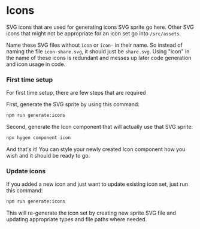 # Icons

SVG icons that are used for generating icons SVG sprite go here. Other SVG icons that might not be appropriate for an icon set go into `/src/assets`.

Name these SVG files without `icon` or `icon-` in their name. So instead of naming the file `icon-share.svg`, it should just be `share.svg`. Using "icon" in the name of these icons is redundant and messes up later code generation and icon usage in code.

### First time setup

For first time setup, there are few steps that are required

First, generate the SVG sprite by using this command:

```bash
npm run generate:icons
```

Second, generate the Icon component that will actually use that SVG sprite:

```bash
npx hygen component icon
```

And that's it! You can style your newly created Icon component how you wish and it should be ready to go.

### Update icons

If you added a new icon and just want to update existing icon set, just run this command:

```bash
npm run generate:icons
```

This will re-generate the icon set by creating new sprite SVG file and updating appropriate types and file paths where needed.
